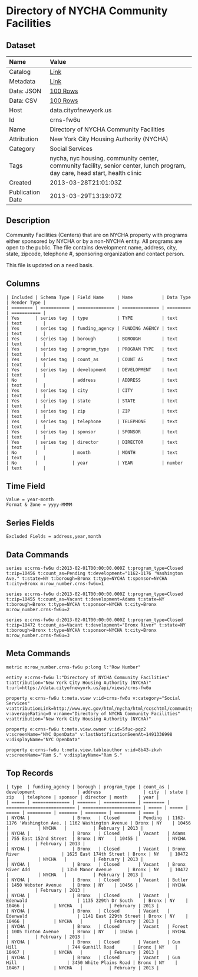 # Directory of NYCHA Community Facilities

## Dataset

| Name | Value |
| :--- | :---- |
| Catalog | [Link](https://catalog.data.gov/dataset/directory-of-nycha-community-facilities-f87c8) |
| Metadata | [Link](https://data.cityofnewyork.us/api/views/crns-fw6u) |
| Data: JSON | [100 Rows](https://data.cityofnewyork.us/api/views/crns-fw6u/rows.json?max_rows=100) |
| Data: CSV | [100 Rows](https://data.cityofnewyork.us/api/views/crns-fw6u/rows.csv?max_rows=100) |
| Host | data.cityofnewyork.us |
| Id | crns-fw6u |
| Name | Directory of NYCHA Community Facilities |
| Attribution | New York City Housing Authority (NYCHA) |
| Category | Social Services |
| Tags | nycha, nyc housing, community center, community facility, senior center, lunch program, day care, head start, health clinic |
| Created | 2013-03-28T21:01:03Z |
| Publication Date | 2013-03-29T13:19:07Z |

## Description

Community Facilities (Centers) that are on NYCHA property with programs either sponsored by NYCHA or by a non-NYCHA entity. All programs are open to the public. The file contains development name, address, city, state, zipcode, telephone #, sponsoring organization and contact person. 

This file is updated on a need basis.

## Columns

```ls
| Included | Schema Type | Field Name     | Name           | Data Type | Render Type |
| ======== | =========== | ============== | ============== | ========= | =========== |
| Yes      | series tag  | type           | TYPE           | text      | text        |
| Yes      | series tag  | funding_agency | FUNDING AGENCY | text      | text        |
| Yes      | series tag  | borough        | BOROUGH        | text      | text        |
| Yes      | series tag  | program_type   | PROGRAM TYPE   | text      | text        |
| Yes      | series tag  | count_as       | COUNT AS       | text      | text        |
| Yes      | series tag  | development    | DEVELOPMENT    | text      | text        |
| No       |             | address        | ADDRESS        | text      | text        |
| Yes      | series tag  | city           | CITY           | text      | text        |
| Yes      | series tag  | state          | STATE          | text      | text        |
| Yes      | series tag  | zip            | ZIP            | text      | text        |
| Yes      | series tag  | telephone      | TELEPHONE      | text      | text        |
| Yes      | series tag  | sponsor        | SPONSOR        | text      | text        |
| Yes      | series tag  | director       | DIRECTOR       | text      | text        |
| No       |             | month          | MONTH          | text      | text        |
| No       |             | year           | YEAR           | number    | text        |
```

## Time Field

```ls
Value = year-month
Format & Zone = yyyy-MMMM
```

## Series Fields

```ls
Excluded Fields = address,year,month
```

## Data Commands

```ls
series e:crns-fw6u d:2013-02-01T00:00:00.000Z t:program_type=Closed t:zip=10456 t:count_as=Pending t:development="1162-1176 'Washington Ave." t:state=NY t:borough=Bronx t:type=NYCHA t:sponsor=NYCHA t:city=Bronx m:row_number.crns-fw6u=1

series e:crns-fw6u d:2013-02-01T00:00:00.000Z t:program_type=Closed t:zip=10455 t:count_as=Vacant t:development=Adams t:state=NY t:borough=Bronx t:type=NYCHA t:sponsor=NYCHA t:city=Bronx m:row_number.crns-fw6u=2

series e:crns-fw6u d:2013-02-01T00:00:00.000Z t:program_type=Closed t:zip=10472 t:count_as=Vacant t:development="Bronx River" t:state=NY t:borough=Bronx t:type=NYCHA t:sponsor=NYCHA t:city=Bronx m:row_number.crns-fw6u=3
```

## Meta Commands

```ls
metric m:row_number.crns-fw6u p:long l:"Row Number"

entity e:crns-fw6u l:"Directory of NYCHA Community Facilities" t:attribution="New York City Housing Authority (NYCHA)" t:url=https://data.cityofnewyork.us/api/views/crns-fw6u

property e:crns-fw6u t:meta.view v:id=crns-fw6u v:category="Social Services" v:attributionLink=http://www.nyc.gov/html/nycha/html/ccschtml/communitycenters.shtml v:averageRating=0 v:name="Directory of NYCHA Community Facilities" v:attribution="New York City Housing Authority (NYCHA)"

property e:crns-fw6u t:meta.view.owner v:id=5fuc-pqz2 v:screenName="NYC OpenData" v:lastNotificationSeenAt=1491336998 v:displayName="NYC OpenData"

property e:crns-fw6u t:meta.view.tableauthor v:id=8b43-zkvh v:screenName="Ram S." v:displayName="Ram S."
```

## Top Records

```ls
| type  | funding_agency | borough | program_type | count_as | development                | address                | city  | state | zip   | telephone | sponsor | director | month    | year | 
| ===== | ============== | ======= | ============ | ======== | ========================== | ====================== | ===== | ===== | ===== | ========= | ======= | ======== | ======== | ==== | 
| NYCHA |                | Bronx   | Closed       | Pending  | 1162-1176 'Washington Ave. | 1162 Washington Avenue | Bronx | NY    | 10456 |           | NYCHA   |          | February | 2013 | 
| NYCHA |                | Bronx   | Closed       | Vacant   | Adams                      | 755 East 152nd Street  | Bronx | NY    | 10455 |           | NYCHA   |          | February | 2013 | 
| NYCHA |                | Bronx   | Closed       | Vacant   | Bronx River                | 1625 East 174th Street | Bronx | NY    | 10472 |           | NYCHA   |          | February | 2013 | 
| NYCHA |                | Bronx   | Closed       | Vacant   | Bronx River Add            | 1350 Manor Avenue      | Bronx | NY    | 10472 |           | NYCHA   |          | February | 2013 | 
| NYCHA |                | Bronx   | Closed       | Vacant   | Butler                     | 1450 Webster Avenue    | Bronx | NY    | 10456 |           | NYCHA   |          | February | 2013 | 
| NYCHA |                | Bronx   | Closed       | Vacant   | Edenwald                   | 1135 229th Dr South    | Bronx | NY    | 10466 |           | NYCHA   |          | February | 2013 | 
| NYCHA |                | Bronx   | Closed       | Vacant   | Edenwald                   | 1141 East 229th Street | Bronx | NY    | 10466 |           | NYCHA   |          | February | 2013 | 
| NYCHA |                | Bronx   | Closed       | Vacant   | Forest                     | 1005 Tinton Avenue     | Bronx | NY    | 10456 |           | NYCHA   |          | February | 2013 | 
| NYCHA |                | Bronx   | Closed       | Vacant   | Gun Hill                   | 744 Gunhill Road       | Bronx | NY    | 10467 |           | NYCHA   |          | February | 2013 | 
| NYCHA |                | Bronx   | Closed       | Vacant   | Gun Hill                   | 3450 White Plains Road | Bronx | NY    | 10467 |           | NYCHA   |          | February | 2013 | 
```